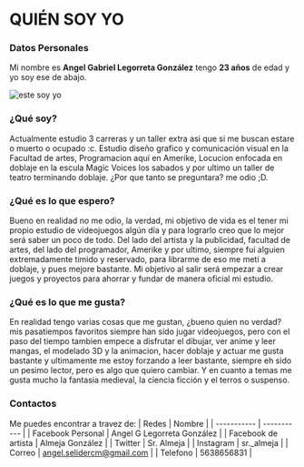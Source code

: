 # QUIÉN SOY YO

### Datos Personales
Mi nombre es **Angel Gabriel Legorreta González** tengo **23 años** de edad y yo soy ese de abajo.

![este soy yo](https://cdn.discordapp.com/attachments/978318986154487878/1075902269146529932/678B7750-279B-45A3-9A32-999AD9FF29D7.jpg)

### ¿Qué soy?
Actualmente estudio 3 carreras y un taller extra asi que si me buscan estare o muerto o ocupado :c.
Estudio diseño grafico y comunicación visual en la Facultad de artes, Programacion aquí en Amerike, Locucion enfocada en doblaje en la escula Magic Voices los sabados y por ultimo un taller de teatro terminando doblaje.
¿Por que tanto se preguntara? me odio ;D.

### ¿Qué es lo que espero?
Bueno en realidad no me odio, la verdad, mi objetivo de vida es el tener mi propio estudio de videojuegos algún día y para lograrlo creo que lo mejor será saber un poco de todo. Del lado del artista y la publicidad, facultad de artes, del lado del programador, Amerike y por ultimo, siempre fui alguien extremadamente timido y reservado, para librarme de eso me metí a doblaje, y pues mejore bastante.
Mi objetivo al salir será empezar a crear juegos y proyectos para ahorrar y fundar de manera oficial mi estudio.

### ¿Qué es lo que me gusta?
En realidad tengo varias cosas que me gustan, ¿bueno quien no verdad? mis pasatiempos favoritos siempre han sido jugar videojuegos, pero con el paso del tiempo tambien empece a disfrutar el dibujar, ver anime y leer mangas, el modelado 3D y la animacion, hacer doblaje y actuar me gusta bastante y ultimamente me estoy forzando a leer bastante, siempre eh sido un pesimo lector, pero es algo que quiero cambiar.
Y en cuanto a temas me gusta mucho la fantasia medieval, la ciencia ficción y el terros o suspenso.

### Contactos
Me puedes encontrar a travez de:
| Redes | Nombre |
| ----------- | ----------- |
| Facebook Personal | Angel G Legorreta González |
| Facebook de artista | Almeja González |
| Twitter | Sr. Almeja |
| Instagram | sr._almeja |
| Correo | angel.selidercm@gmail.com |
| Telefono | 5638656831 |

